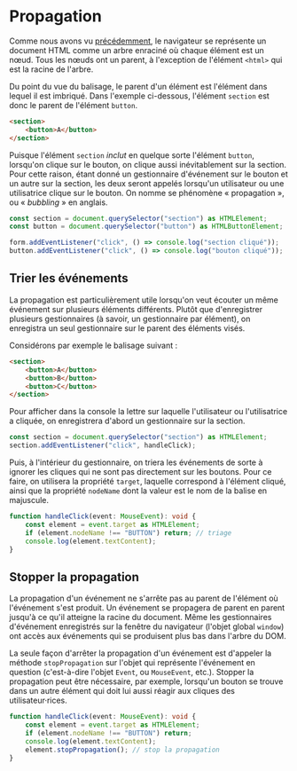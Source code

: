 # Propagation

Comme nous avons vu [précédemment][dom], le navigateur se représente un
document HTML comme un arbre enraciné où chaque élément est un nœud.
Tous les nœuds ont un parent, à l'exception de l'élément `<html>` qui
est la racine de l'arbre. 

[dom]:
https://github.com/582-21F-MA/notes-de-cours/tree/main/12_intro-au-dom

Du point du vue du balisage, le parent d'un élément est l'élément dans
lequel il est imbriqué. Dans l'exemple ci-dessous, l'élément `section`
est donc le parent de l'élément `button`.

```html
<section>
    <button>A</button>
</section>
```

Puisque l'élément `section` *inclut* en quelque sorte l'élément
`button`, lorsqu'on clique sur le bouton, on clique aussi inévitablement
sur la section. Pour cette raison, étant donné un gestionnaire
d'événement sur le bouton et un autre sur la section, les deux seront
appelés lorsqu'un utilisateur ou une utilisatrice clique sur le bouton.
On nomme se phénomène « propagation », ou « *bubbling* » en anglais.

```ts
const section = document.querySelector("section") as HTMLElement;
const button = document.querySelector("button") as HTMLButtonElement;

form.addEventListener("click", () => console.log("section cliqué"));
button.addEventListener("click", () => console.log("bouton cliqué"));
```

## Trier les événements

La propagation est particulièrement utile lorsqu'on veut écouter un même
événement sur plusieurs éléments différents. Plutôt que d'enregistrer
plusieurs gestionnaires (à savoir, un gestionnaire par élément), on
enregistra un seul gestionnaire sur le parent des éléments visés.

Considérons par exemple le balisage suivant :

```html
<section>
    <button>A</button>
    <button>B</button>
    <button>C</button>
</section>
```

Pour afficher dans la console la lettre sur laquelle l'utilisateur ou
l'utilisatrice a cliquée, on enregistrera d'abord un gestionnaire sur la
section. 

```ts
const section = document.querySelector("section") as HTMLElement;
section.addEventListener("click", handleClick);
```

Puis, à l'intérieur du gestionnaire, on triera les événements de sorte à
ignorer les cliques qui ne sont pas directement sur les boutons. Pour ce
faire, on utilisera la propriété `target`, laquelle correspond à
l'élément cliqué, ainsi que la propriété `nodeName` dont la valeur est
le nom de la balise en majuscule.

```ts
function handleClick(event: MouseEvent): void {
    const element = event.target as HTMLElement;
    if (element.nodeName !== "BUTTON") return; // triage
    console.log(element.textContent);
}
```

## Stopper la propagation

La propagation d'un événement ne s'arrête pas au parent de l'élément où
l'événement s'est produit. Un événement se propagera de parent en parent
jusqu'à ce qu'il atteigne la racine du document. Même les gestionnaires
d'événement enregistrés sur la fenêtre du navigateur (l'objet global
`window`) ont accès aux événements qui se produisent plus bas dans
l'arbre du DOM.

La seule façon d'arrêter la propagation d'un événement est d'appeler la
méthode `stopPropagation` sur l'objet qui représente l'événement en
question (c'est-à-dire l'objet `Event`, ou `MouseEvent`, etc.). Stopper
la propagation peut être nécessaire, par exemple, lorsqu'un bouton se
trouve dans un autre élément qui doit lui aussi réagir aux cliques des
utilisateur·rices.

```ts
function handleClick(event: MouseEvent): void {
    const element = event.target as HTMLElement;
    if (element.nodeName !== "BUTTON") return;
    console.log(element.textContent);
    element.stopPropagation(); // stop la propagation
}
```

